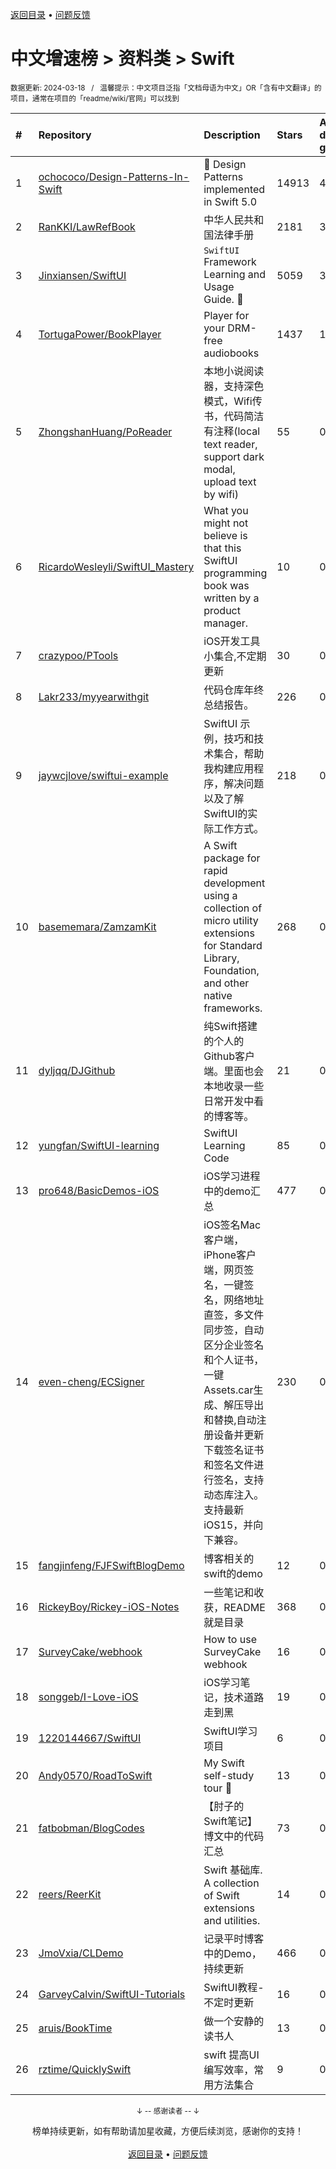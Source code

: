 <a href="https://gitee.com/GrowingGit/GitHub-Chinese-Top-Charts#github中文排行榜">返回目录</a> • <a href="/content/docs/feedback.md">问题反馈</a>

# 中文增速榜 > 资料类 > Swift
<sub>数据更新: 2024-03-18&nbsp;&nbsp;&nbsp;/&nbsp;&nbsp;&nbsp;温馨提示：中文项目泛指「文档母语为中文」OR「含有中文翻译」的项目，通常在项目的「readme/wiki/官网」可以找到</sub>

|#|Repository|Description|Stars|Average daily growth|Updated|
|:-|:-|:-|:-|:-|:-|
|1|[ochococo/Design-Patterns-In-Swift](https://github.com/ochococo/Design-Patterns-In-Swift)|📖 Design Patterns implemented in Swift 5.0|14913|4|2024-01-18|
|2|[RanKKI/LawRefBook](https://github.com/RanKKI/LawRefBook)|中华人民共和国法律手册|2181|3|2023-12-31|
|3|[Jinxiansen/SwiftUI](https://github.com/Jinxiansen/SwiftUI)|`SwiftUI` Framework  Learning and Usage Guide. 🚀 |5059|3|2024-02-17|
|4|[TortugaPower/BookPlayer](https://github.com/TortugaPower/BookPlayer)|Player for your DRM-free audiobooks|1437|1|2024-03-08|
|5|[ZhongshanHuang/PoReader](https://github.com/ZhongshanHuang/PoReader)|本地小说阅读器，支持深色模式，Wifi传书，代码简洁有注释(local text reader, support dark modal, upload text by wifi)|55|0|2023-12-04|
|6|[RicardoWesleyli/SwiftUI_Mastery](https://github.com/RicardoWesleyli/SwiftUI_Mastery)|What you might not believe is that this SwiftUI programming book was written by a product manager.|10|0|2024-02-16|
|7|[crazypoo/PTools](https://github.com/crazypoo/PTools)|iOS开发工具小集合,不定期更新|30|0|2024-03-17|
|8|[Lakr233/myyearwithgit](https://github.com/Lakr233/myyearwithgit)|代码仓库年终总结报告。|226|0|2023-12-24|
|9|[jaywcjlove/swiftui-example](https://github.com/jaywcjlove/swiftui-example)|SwiftUI 示例，技巧和技术集合，帮助我构建应用程序，解决问题以及了解SwiftUI的实际工作方式。|218|0|2024-03-17|
|10|[basememara/ZamzamKit](https://github.com/basememara/ZamzamKit)|A Swift package for rapid development using a collection of micro utility extensions for Standard Library, Foundation, and other native frameworks.|268|0|2023-09-23|
|11|[dyljqq/DJGithub](https://github.com/dyljqq/DJGithub)|纯Swift搭建的个人的Github客户端。里面也会本地收录一些日常开发中看的博客等。|21|0|2023-12-16|
|12|[yungfan/SwiftUI-learning](https://github.com/yungfan/SwiftUI-learning)|SwiftUI Learning Code|85|0|2024-01-19|
|13|[pro648/BasicDemos-iOS](https://github.com/pro648/BasicDemos-iOS)|iOS学习进程中的demo汇总|477|0|2023-10-04|
|14|[even-cheng/ECSigner](https://github.com/even-cheng/ECSigner)|iOS签名Mac客户端，iPhone客户端，网页签名，一键签名，网络地址直签，多文件同步签，自动区分企业签名和个人证书，一键Assets.car生成、解压导出和替换,自动注册设备并更新下载签名证书和签名文件进行签名，支持动态库注入。支持最新iOS15，并向下兼容。|230|0|2023-12-25|
|15|[fangjinfeng/FJFSwiftBlogDemo](https://github.com/fangjinfeng/FJFSwiftBlogDemo)|博客相关的swift的demo|12|0|2023-11-22|
|16|[RickeyBoy/Rickey-iOS-Notes](https://github.com/RickeyBoy/Rickey-iOS-Notes)|一些笔记和收获，README 就是目录|368|0|2024-03-12|
|17|[SurveyCake/webhook](https://github.com/SurveyCake/webhook)|How to use SurveyCake webhook|16|0|2024-01-23|
|18|[songgeb/I-Love-iOS](https://github.com/songgeb/I-Love-iOS)|iOS学习笔记，技术道路走到黑|19|0|2024-02-04|
|19|[1220144667/SwiftUI](https://github.com/1220144667/SwiftUI)|SwiftUI学习项目|6|0|2023-11-16|
|20|[Andy0570/RoadToSwift](https://github.com/Andy0570/RoadToSwift)|My Swift self-study tour 🤪 |13|0|2023-11-08|
|21|[fatbobman/BlogCodes](https://github.com/fatbobman/BlogCodes)|【肘子的Swift笔记】博文中的代码汇总|73|0|2024-02-26|
|22|[reers/ReerKit](https://github.com/reers/ReerKit)|Swift 基础库. A collection of Swift extensions and utilities.|14|0|2024-03-14|
|23|[JmoVxia/CLDemo](https://github.com/JmoVxia/CLDemo)|记录平时博客中的Demo，持续更新|466|0|2024-02-29|
|24|[GarveyCalvin/SwiftUI-Tutorials](https://github.com/GarveyCalvin/SwiftUI-Tutorials)|SwiftUI教程-不定时更新|16|0|2023-10-16|
|25|[aruis/BookTime](https://github.com/aruis/BookTime)|做一个安静的读书人|13|0|2024-01-05|
|26|[rztime/QuicklySwift](https://github.com/rztime/QuicklySwift)|swift 提高UI编写效率，常用方法集合|9|0|2024-02-20|

<div align="center">
    <p><sub>↓ -- 感谢读者 -- ↓</sub></p>
    榜单持续更新，如有帮助请加星收藏，方便后续浏览，感谢你的支持！
</div>

<br/>

<div align="center"><a href="https://gitee.com/GrowingGit/GitHub-Chinese-Top-Charts#github中文排行榜">返回目录</a> • <a href="/content/docs/feedback.md">问题反馈</a></div>
